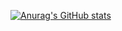 [![Anurag's GitHub stats](https://github-readme-stats.vercel.app/api?username=pes528)](https://github.com/anuraghazra/github-readme-stats)
